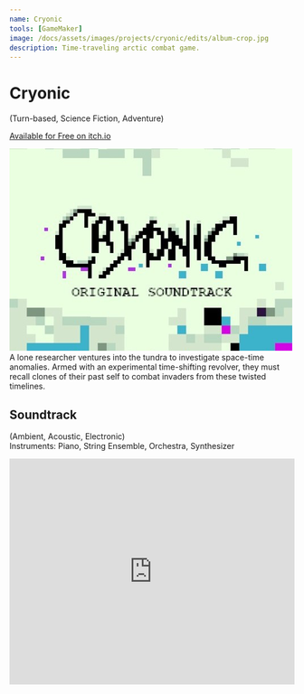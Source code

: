 ```yaml
---
name: Cryonic
tools: [GameMaker]
image: /docs/assets/images/projects/cryonic/edits/album-crop.jpg
description: Time-traveling arctic combat game.
---
```


# Cryonic
(Turn-based, Science Fiction, Adventure)

[Available for Free on itch.io](https://curioshade.itch.io/cryonic)

<div class="row">
<div class="col">
<img src="/docs/assets/images/projects/cryonic/edits/album-crop.jpg" alt="Title Image">
</div>
<div class="col">
A lone researcher ventures into the tundra to investigate space-time anomalies. Armed with an experimental time-shifting revolver, they must recall clones of their past self to combat invaders from these twisted timelines.
</div>
</div>

## Soundtrack
(Ambient, Acoustic, Electronic)\
Instruments: Piano, String Ensemble, Orchestra, Synthesizer
<iframe width="100%" height="400" scrolling="no" frameborder="no" allow="autoplay" src="https://w.soundcloud.com/player/?url=https%3A//api.soundcloud.com/playlists/1289648479&color=%2300bcff&auto_play=false&hide_related=false&show_comments=true&show_user=true&show_reposts=false&show_teaser=true"></iframe>